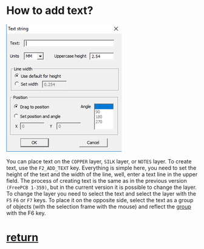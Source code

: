 # How to add text?

![](pictures/add_fp_text.png)

You can place text on the `COPPER` layer, `SILK` layer, or `NOTES` layer. To create text, use the `F2_ADD_TEXT` key. Everything is simple here, you need to set the height of the text and the width of the line, well, enter a text line in the upper field. The process of creating text is the same as in the previous version `(FreePCB 1-359)`, but in the current version it is possible to change the layer. To change the layer you need to select the text and select the layer with the `F5` `F6` or `F7` keys. To place it on the opposite side, select the text as a group of objects (with the selection frame with the mouse) and reflect the [group](fp_group_edit.md) with the F6 key.

# [return](How_to.md)

